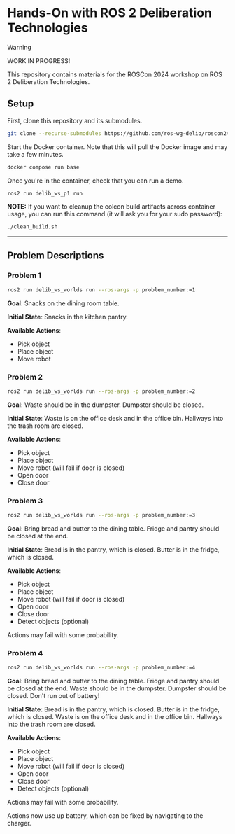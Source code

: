 # Hands-On with ROS 2 Deliberation Technologies

> [!WARNING]
> WORK IN PROGRESS!

This repository contains materials for the ROSCon 2024 workshop on ROS 2
Deliberation Technologies.

## Setup

First, clone this repository and its submodules.

```bash
git clone --recurse-submodules https://github.com/ros-wg-delib/roscon24-workshop.git
```

Start the Docker container.
Note that this will pull the Docker image and may take a few minutes.

```bash
docker compose run base
```

Once you're in the container, check that you can run a demo.

```bash
ros2 run delib_ws_p1 run
```

**NOTE:** If you want to cleanup the colcon build artifacts across container usage,
you can run this command (it will ask you for your sudo password):

```bash
./clean_build.sh
```

---

## Problem Descriptions

### Problem 1

```bash
ros2 run delib_ws_worlds run --ros-args -p problem_number:=1
```

__Goal__:
Snacks on the dining room table.

__Initial State__:
Snacks in the kitchen pantry.

__Available Actions__:

- Pick object
- Place object
- Move robot

### Problem 2

```bash
ros2 run delib_ws_worlds run --ros-args -p problem_number:=2
```

__Goal__:
Waste should be in the dumpster.
Dumpster should be closed.

__Initial State__:
Waste is on the office desk and in the office bin.
Hallways into the trash room are closed.

__Available Actions__:

- Pick object
- Place object
- Move robot
    (will fail if door is closed)
- Open door
- Close door

### Problem 3

```bash
ros2 run delib_ws_worlds run --ros-args -p problem_number:=3
```

__Goal__:
Bring bread and butter to the dining table.
Fridge and pantry should be closed at the end.

__Initial State__:
Bread is in the pantry, which is closed.
Butter is in the fridge, which is closed.

__Available Actions__:

- Pick object
- Place object
- Move robot
    (will fail if door is closed)
- Open door
- Close door
- Detect objects (optional)

Actions may fail with some probability.

### Problem 4

```bash
ros2 run delib_ws_worlds run --ros-args -p problem_number:=4
```

__Goal__:
Bring bread and butter to the dining table.
Fridge and pantry should be closed at the end.
Waste should be in the dumpster.
Dumpster should be closed.
Don't run out of battery!

__Initial State__:
Bread is in the pantry, which is closed.
Butter is in the fridge, which is closed.
Waste is on the office desk and in the office bin.
Hallways into the trash room are closed.

__Available Actions__:

- Pick object
- Place object
- Move robot
    (will fail if door is closed)
- Open door
- Close door
- Detect objects (optional)

Actions may fail with some probability.

Actions now use up battery, which can be fixed by navigating to the charger.
